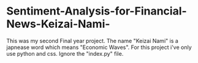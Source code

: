 # Sentiment-Analysis-for-Financial-News-Keizai-Nami-
This was my second Final year project. The name "Keizai Nami" is a japnease word which means "Economic Waves". For this project i've only use python and css. Ignore the "index.py" file.

